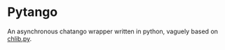 Pytango
=========

An asynchronous chatango wrapper written in python, vaguely based on
[chlib.py](https://github.com/cellsheet/chlib).


